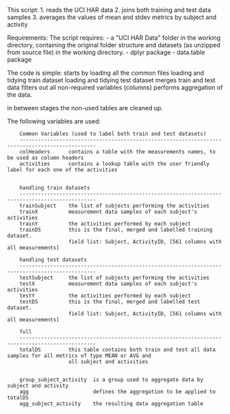 
This script:
	1. reads the UCI HAR data
	2. joins both training and test data samples
	3. averages the values of mean and stdev metrics by subject and activity

Requirements:
The script requires:
	- a "UCI HAR Data" folder in the working directory, containing the original folder structure and datasets (as unzipped from source file) in the working directory.
	- dplyr package
	- data.table package

The code is simple: 
	starts by loading all the common files
	loading and tidying train dataset
	loading and tidying test dataset
	merges train and test data
	filters out all non-required variables (columns)
	performs aggregation of the data.
	
in between stages the non-used tables are cleaned up.
	
	
The following variables are used:

		Common Variables (used to label both train and test datasets)
		-----------------------------------------------------------------------------------------------
		colHeaders 		contains a table with the measurements names, to be used as column headers
		activities 		contains a lookup table with the user friendly label for each one of the activities


		handling train datasets
		-----------------------------------------------------------------------------------------------
		trainSubject	the list of subjects performing the activities
		trainX 		 	measurement data samples of each subject's activities
		trainY		 	the activities performed by each subject
		trainDS			this is the final, merged and labelled training dataset.
						field list: Subject, ActivityID, [561 columns with all measurements]

		handling test datasets
		-----------------------------------------------------------------------------------------------
		testSubject		the list of subjects performing the activities
		testX 		 	measurement data samples of each subject's activities
		testY		 	the activities performed by each subject
		testDS			this is the final, merged and labelled test dataset.
						field list: Subject, ActivityID, [561 columns with all measurements]

		full 
		-----------------------------------------------------------------------------------------------
		totalDS			this table contains both train and test all data samples for all metrics of type MEAN or AVG and
						all subject and activities 


		group_subject_activity	is a group used to aggregate data by subject and activity
		agg						defines the aggregation to be applied to totalDS 
		agg_subject_activity 	the resulting data aggregation table
		